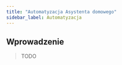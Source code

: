 ```yaml
---
title: "Automatyzacja Asystenta domowego"
sidebar_label: Automatyzacja
---
```


## Wprowadzenie

> TODO
